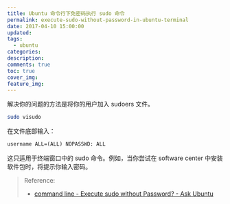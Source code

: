 ```yaml
---
title: Ubuntu 命令行下免密码执行 sudo 命令
permalink: execute-sudo-without-password-in-ubuntu-terminal
date: 2017-04-10 15:00:00
updated:
tags:
  - ubuntu
categories:
description:
comments: true
toc: true
cover_img:
feature_img:
---
```


解决你的问题的方法是将你的用户加入 sudoers 文件。

```bash
sudo visudo
```

在文件底部输入：

```txt
username ALL=(ALL) NOPASSWD: ALL
```

这只适用于终端窗口中的 sudo 命令。例如，当你尝试在 software center 中安装软件包时，将提示你输入密码。

<!--more -->

> Reference:
>
> - [command line - Execute sudo without Password? - Ask Ubuntu](http://askubuntu.com/questions/147241/execute-sudo-without-password)
